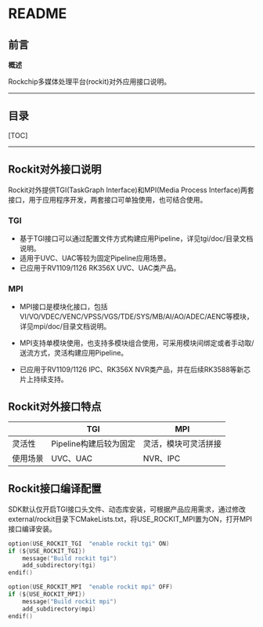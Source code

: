 # README

## 前言

**概述**

Rockchip多媒体处理平台(rockit)对外应用接口说明。

---

## 目录

[TOC]

---
## Rockit对外接口说明
Rockit对外提供TGI(TaskGraph Interface)和MPI(Media Process Interface)两套接口，用于应用程序开发，两套接口可单独使用，也可结合使用。

### TGI
- 基于TGI接口可以通过配置文件方式构建应用Pipeline，详见tgi/doc/目录文档说明。
- 适用于UVC、UAC等较为固定Pipeline应用场景。
- 已应用于RV1109/1126 RK356X UVC、UAC类产品。

### MPI

- MPI接口是模块化接口，包括VI/VO/VDEC/VENC/VPSS/VGS/TDE/SYS/MB/AI/AO/ADEC/AENC等模块，详见mpi/doc/目录文档说明。
- MPI支持单模块使用，也支持多模块组合使用，可采用模块间绑定或者手动取/送流方式，灵活构建应用Pipeline。

- 已应用于RV1109/1126 IPC、RK356X NVR类产品，并在后续RK3588等新芯片上持续支持。

## Rockit对外接口特点

|          | TGI                    | MPI                  |
| -------- | ---------------------- | -------------------- |
| 灵活性   | Pipeline构建后较为固定 | 灵活，模块可灵活拼接 |
| 使用场景 | UVC、UAC               | NVR、IPC             |

## Rockit接口编译配置

SDK默认仅开启TGI接口头文件、动态库安装，可根据产品应用需求，通过修改external/rockit目录下CMakeLists.txt，将USE_ROCKIT_MPI置为ON，打开MPI接口编译安装。

```c
option(USE_ROCKIT_TGI  "enable rockit tgi" ON)
if (${USE_ROCKIT_TGI})
    message("Build rockit tgi")
    add_subdirectory(tgi)
endif()

option(USE_ROCKIT_MPI  "enable rockit mpi" OFF)
if (${USE_ROCKIT_MPI})
    message("Build rockit mpi")
    add_subdirectory(mpi)
endif()
```

